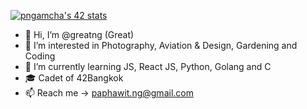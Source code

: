[![pngamcha's 42 stats](https://badge42.vercel.app/api/v2/cl3msuc1u006409me7y1g1sq8/stats?cursusId=21&coalitionId=208)](https://github.com/JaeSeoKim/badge42)

- 👋 Hi, I’m @greatng (Great)
- 👀 I’m interested in Photography, Aviation & Design, Gardening and Coding
- 🌱 I’m currently learning JS, React JS, Python, Golang and C
- 🎓 Cadet of 42Bangkok
- 📫 Reach me -> paphawit.ng@gmail.com

<!---
greatng/greatng is a ✨ special ✨ repository because its `README.md` (this file) appears on your GitHub profile.
You can click the Preview link to take a look at your changes.
--->
